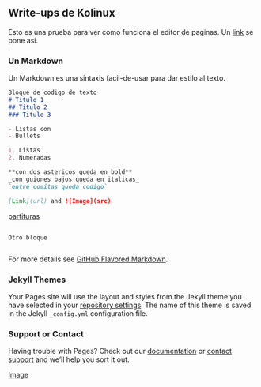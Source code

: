 ## Write-ups de Kolinux

Esto es una prueba para ver como funciona el editor de paginas.
Un [link](http://google.com) se pone asi.

### Un Markdown
Un Markdown es una sintaxis facil-de-usar para dar estilo al texto. 

```markdown
Bloque de codigo de texto
# Titulo 1
## Titulo 2
### Titulo 3

- Listas con
- Bullets

1. Listas
2. Numeradas

**con dos astericos queda en bold**
_con guiones bajos queda en italicas_
`entre comitas queda codigo`

[Link](url) and ![Image](src)
```
[partituras](/musica/partituras.md)
```

Otro bloque


```

For more details see [GitHub Flavored Markdown](https://guides.github.com/features/mastering-markdown/).

### Jekyll Themes

Your Pages site will use the layout and styles from the Jekyll theme you have selected in your [repository settings](https://github.com/coliqui/writeups/settings). The name of this theme is saved in the Jekyll `_config.yml` configuration file.

### Support or Contact

Having trouble with Pages? Check out our [documentation](https://help.github.com/categories/github-pages-basics/) or [contact support](https://github.com/contact) and we’ll help you sort it out.

[Image](/_images/doxy_tenor.png)
